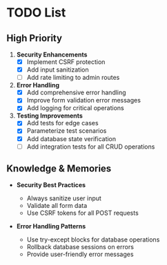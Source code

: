 # TODO List

## High Priority
1. **Security Enhancements**
   - [x] Implement CSRF protection
   - [x] Add input sanitization
   - [ ] Add rate limiting to admin routes

2. **Error Handling**
   - [x] Add comprehensive error handling
   - [x] Improve form validation error messages
   - [x] Add logging for critical operations

3. **Testing Improvements**
   - [x] Add tests for edge cases
   - [x] Parameterize test scenarios
   - [x] Add database state verification
   - [ ] Add integration tests for all CRUD operations

## Knowledge & Memories
- **Security Best Practices**
  * Always sanitize user input
  * Validate all form data
  * Use CSRF tokens for all POST requests

- **Error Handling Patterns**
  * Use try-except blocks for database operations
  * Rollback database sessions on errors
  * Provide user-friendly error messages

